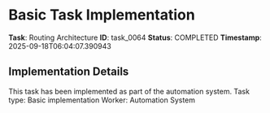 # Basic Task Implementation

**Task**: Routing Architecture
**ID**: task_0064
**Status**: COMPLETED
**Timestamp**: 2025-09-18T06:04:07.390943

## Implementation Details

This task has been implemented as part of the automation system.
Task type: Basic implementation
Worker: Automation System
